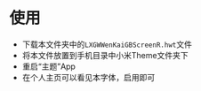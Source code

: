 # 使用

- 下载本文件夹中的`LXGWWenKaiGBScreenR.hwt`文件
- 将本文件放置到手机目录中小米Theme文件夹下
- 重启“主题”App
- 在个人主页可以看见本字体，启用即可